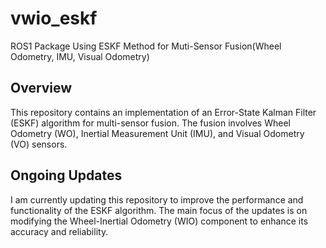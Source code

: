 # vwio_eskf
ROS1 Package Using ESKF Method for Muti-Sensor Fusion(Wheel Odometry, IMU, Visual Odometry)

## Overview
This repository contains an implementation of an Error-State Kalman Filter (ESKF) algorithm for multi-sensor fusion. The fusion involves Wheel Odometry (WO), Inertial Measurement Unit (IMU), and Visual Odometry (VO) sensors.

## Ongoing Updates
I am currently updating this repository to improve the performance and functionality of the ESKF algorithm. The main focus of the updates is on modifying the Wheel-Inertial Odometry (WIO) component to enhance its accuracy and reliability.
